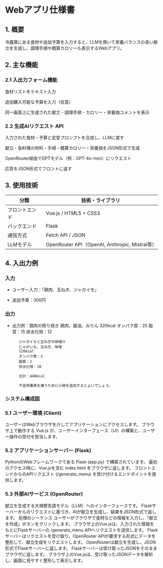 # Webアプリ仕様書

## 1. 概要

冷蔵庫にある食材や追加予算を入力すると、LLMを用いて栄養バランスの良い献立を生成し、調理手順や概算カロリーも表示するWebアプリ。

## 2. 主な機能

### 2.1 入出力フォーム機能
食材リストをテキスト入力

追加購入可能な予算を入力（任意）

同一画面上に生成された献立・調理手順・カロリー・栄養価コメントを表示

### 2.2 生成AIリクエスト API
入力された食材・予算と定型プロンプトを合成し、LLMに渡す

献立・各料理の材料・手順・概算カロリー・栄養価をJSON形式で生成

OpenRouter経由でGPTモデル（例：GPT-4o-mini）にリクエスト

応答をJSON形式でフロントに返す


## 3. 使用技術

| 分類         | 技術・ライブラリ |
|--------------|------------------|
| フロントエンド | Vue.js / HTML5 + CSS3 |
| バックエンド  | Flask |
| 通信方式     | Fetch API / JSON |
| LLMモデル    | OpenRouter API（OpenAI, Anthropic, Mistral等） |

## 4. 入出力例

### 入力
- ユーザー入力：「鶏肉、玉ねぎ、ジャガイモ」

- 追加予算：300円

### 出力

- 出力例：鶏肉の照り焼き
         鶏肉、醤油、みりん
         320kcal
         タンパク質：25
         脂質：15
         炭水化物：12

         ジャガイモと玉ねぎの味噌汁
         じゃがいも、玉ねぎ、味噌
         120kcal
         タンパク質：3
         脂質：2
         炭水化物：18

         合計：440kcal

         不足栄養素を補うために小鉢を追加するとよいでしょう。

### システム構成図
### 5.1 ユーザー環境 (Client)

ユーザーはWebブラウザを介してアプリケーションにアクセスします。
ブラウザ上で動作する Vue.js が、ユーザーインターフェース（UI）の構築と、ユーザー操作の受付を担当します。

### 5.2 アプリケーションサーバー (Flask)

PythonのWebフレームワークである Flask (app.py) で構築されています。
最初のアクセス時に、Vue.jsを含む index.html をブラウザに返します。
フロントエンドからのAPIリクエスト (/generate_menu) を受け付けるエンドポイントを提供します。

### 5.3 外部AIサービス (OpenRouter)

献立を生成する大規模言語モデル（LLM）へのインターフェースです。
Flaskサーバーからのリクエストに基づき、AIが献立を生成し、結果をJSON形式で返します。
処理のシーケンス
ユーザーがブラウザで食材などの情報を入力し、「献立を作成」ボタンをクリックします。
ブラウザ上のVue.jsは、入力された情報をもとにFlaskサーバーの /generate_menu APIへリクエストを送信します。
Flaskサーバーはリクエストを受け取り、OpenRouter APIが要求する形式にデータを整形して、献立生成をリクエストします。
OpenRouterは献立を生成し、JSON形式でFlaskサーバーに返します。
Flaskサーバーは受け取ったJSONをそのままブラウザに返します。
ブラウザ上のVue.jsは、受け取ったJSONデータを解析し、画面に見やすく整形して表示します。